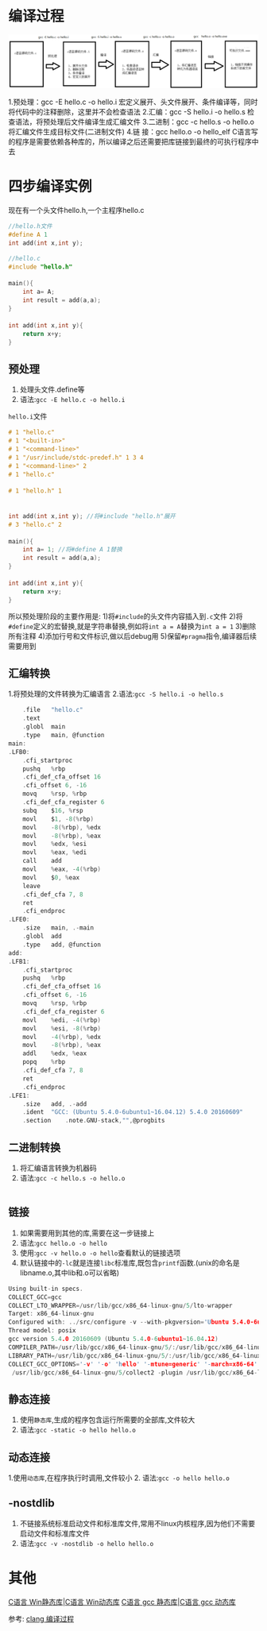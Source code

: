 # 编译过程

![alt text](编译/1.png)

1.预处理：gcc -E hello.c -o hello.i
宏定义展开、头文件展开、条件编译等，同时将代码中的注释删除，这里并不会检查语法
2.汇编：gcc -S hello.i -o hello.s
检查语法，将预处理后文件编译生成汇编文件
3.二进制：gcc -c hello.s -o hello.o
将汇编文件生成目标文件(二进制文件)
4.链  接：gcc    hello.o -o hello_elf
C语言写的程序是需要依赖各种库的，所以编译之后还需要把库链接到最终的可执行程序中去




# 四步编译实例
现在有一个头文件hello.h,一个主程序hello.c
```c
//hello.h文件
#define A 1
int add(int x,int y);
```

```c
//hello.c
#include "hello.h"

main(){
    int a= A;
    int result = add(a,a);
}

int add(int x,int y){
    return x+y;
}
```


## 预处理
1. 处理头文件.define等
2. 语法:`gcc -E hello.c -o hello.i`

`hello.i`文件
```c
# 1 "hello.c"
# 1 "<built-in>"
# 1 "<command-line>"
# 1 "/usr/include/stdc-predef.h" 1 3 4
# 1 "<command-line>" 2
# 1 "hello.c"

# 1 "hello.h" 1


int add(int x,int y); //将#include "hello.h"展开
# 3 "hello.c" 2

main(){
    int a= 1; //将#define A 1替换
    int result = add(a,a);
}

int add(int x,int y){
    return x+y;
}
```
所以预处理阶段的主要作用是:
1)将`#include`的头文件内容插入到`.c`文件
2)将`#define`定义的宏替换,就是字符串替换,例如将`int a = A`替换为`int a = 1`
3)删除所有注释
4)添加行号和文件标识,做以后debug用
5)保留`#pragma`指令,编译器后续需要用到


## 汇编转换
1.将预处理的文件转换为汇编语言
2.语法:`gcc -S hello.i -o hello.s`
```c
    .file   "hello.c"
    .text
    .globl  main
    .type   main, @function
main:
.LFB0:
    .cfi_startproc
    pushq   %rbp
    .cfi_def_cfa_offset 16
    .cfi_offset 6, -16
    movq    %rsp, %rbp
    .cfi_def_cfa_register 6
    subq    $16, %rsp
    movl    $1, -8(%rbp)
    movl    -8(%rbp), %edx
    movl    -8(%rbp), %eax
    movl    %edx, %esi
    movl    %eax, %edi
    call    add
    movl    %eax, -4(%rbp)
    movl    $0, %eax
    leave
    .cfi_def_cfa 7, 8
    ret
    .cfi_endproc
.LFE0:
    .size   main, .-main
    .globl  add
    .type   add, @function
add:
.LFB1:
    .cfi_startproc
    pushq   %rbp
    .cfi_def_cfa_offset 16
    .cfi_offset 6, -16
    movq    %rsp, %rbp
    .cfi_def_cfa_register 6
    movl    %edi, -4(%rbp)
    movl    %esi, -8(%rbp)
    movl    -4(%rbp), %edx
    movl    -8(%rbp), %eax
    addl    %edx, %eax
    popq    %rbp
    .cfi_def_cfa 7, 8
    ret
    .cfi_endproc
.LFE1:
    .size   add, .-add
    .ident  "GCC: (Ubuntu 5.4.0-6ubuntu1~16.04.12) 5.4.0 20160609"
    .section    .note.GNU-stack,"",@progbits
```


## 二进制转换
1. 将汇编语言转换为机器码
2. 语法:`gcc -c hello.s -o hello.o`

```c


```

## 链接
1. 如果需要用到其他的库,需要在这一步链接上
2. 语法:`gcc hello.o -o hello`
3. 使用:`gcc -v hello.o -o hello`查看默认的链接选项
4. 默认链接中的`-lc`就是连接`libc`标准库,既包含`printf`函数.(unix的命名是libname.o,其中lib和.o可以省略)

```c
Using built-in specs.
COLLECT_GCC=gcc
COLLECT_LTO_WRAPPER=/usr/lib/gcc/x86_64-linux-gnu/5/lto-wrapper
Target: x86_64-linux-gnu
Configured with: ../src/configure -v --with-pkgversion='Ubuntu 5.4.0-6ubuntu1~16.04.12' --with-bugurl=file:///usr/share/doc/gcc-5/README.Bugs --enable-languages=c,ada,c++,java,go,d,fortran,objc,obj-c++ --prefix=/usr --program-suffix=-5 --enable-shared --enable-linker-build-id --libexecdir=/usr/lib --without-included-gettext --enable-threads=posix --libdir=/usr/lib --enable-nls --with-sysroot=/ --enable-clocale=gnu --enable-libstdcxx-debug --enable-libstdcxx-time=yes --with-default-libstdcxx-abi=new --enable-gnu-unique-object --disable-vtable-verify --enable-libmpx --enable-plugin --with-system-zlib --disable-browser-plugin --enable-java-awt=gtk --enable-gtk-cairo --with-java-home=/usr/lib/jvm/java-1.5.0-gcj-5-amd64/jre --enable-java-home --with-jvm-root-dir=/usr/lib/jvm/java-1.5.0-gcj-5-amd64 --with-jvm-jar-dir=/usr/lib/jvm-exports/java-1.5.0-gcj-5-amd64 --with-arch-directory=amd64 --with-ecj-jar=/usr/share/java/eclipse-ecj.jar --enable-objc-gc --enable-multiarch --disable-werror --with-arch-32=i686 --with-abi=m64 --with-multilib-list=m32,m64,mx32 --enable-multilib --with-tune=generic --enable-checking=release --build=x86_64-linux-gnu --host=x86_64-linux-gnu --target=x86_64-linux-gnu
Thread model: posix
gcc version 5.4.0 20160609 (Ubuntu 5.4.0-6ubuntu1~16.04.12)
COMPILER_PATH=/usr/lib/gcc/x86_64-linux-gnu/5/:/usr/lib/gcc/x86_64-linux-gnu/5/:/usr/lib/gcc/x86_64-linux-gnu/:/usr/lib/gcc/x86_64-linux-gnu/5/:/usr/lib/gcc/x86_64-linux-gnu/
LIBRARY_PATH=/usr/lib/gcc/x86_64-linux-gnu/5/:/usr/lib/gcc/x86_64-linux-gnu/5/../../../x86_64-linux-gnu/:/usr/lib/gcc/x86_64-linux-gnu/5/../../../../lib/:/lib/x86_64-linux-gnu/:/lib/../lib/:/usr/lib/x86_64-linux-gnu/:/usr/lib/../lib/:/usr/lib/gcc/x86_64-linux-gnu/5/../../../:/lib/:/usr/lib/
COLLECT_GCC_OPTIONS='-v' '-o' 'hello' '-mtune=generic' '-march=x86-64'
 /usr/lib/gcc/x86_64-linux-gnu/5/collect2 -plugin /usr/lib/gcc/x86_64-linux-gnu/5/liblto_plugin.so -plugin-opt=/usr/lib/gcc/x86_64-linux-gnu/5/lto-wrapper -plugin-opt=-fresolution=/tmp/ccuySMi5.res -plugin-opt=-pass-through=-lgcc -plugin-opt=-pass-through=-lgcc_s -plugin-opt=-pass-through=-lc -plugin-opt=-pass-through=-lgcc -plugin-opt=-pass-through=-lgcc_s --sysroot=/ --build-id --eh-frame-hdr -m elf_x86_64 --hash-style=gnu --as-needed -dynamic-linker /lib64/ld-linux-x86-64.so.2 -z relro -o hello /usr/lib/gcc/x86_64-linux-gnu/5/../../../x86_64-linux-gnu/crt1.o /usr/lib/gcc/x86_64-linux-gnu/5/../../../x86_64-linux-gnu/crti.o /usr/lib/gcc/x86_64-linux-gnu/5/crtbegin.o -L/usr/lib/gcc/x86_64-linux-gnu/5 -L/usr/lib/gcc/x86_64-linux-gnu/5/../../../x86_64-linux-gnu -L/usr/lib/gcc/x86_64-linux-gnu/5/../../../../lib -L/lib/x86_64-linux-gnu -L/lib/../lib -L/usr/lib/x86_64-linux-gnu -L/usr/lib/../lib -L/usr/lib/gcc/x86_64-linux-gnu/5/../../.. hello.o -lgcc --as-needed -lgcc_s --no-as-needed -lc -lgcc --as-needed -lgcc_s --no-as-needed /usr/lib/gcc/x86_64-linux-gnu/5/crtend.o /usr/lib/gcc/x86_64-linux-gnu/5/../../../x86_64-linux-gnu/crtn.o
```

## 静态连接
1. 使用`静态库`,生成的程序包含运行所需要的全部库,文件较大
2. 语法:`gcc -static -o hello hello.o`


## 动态连接
1.使用`动态库`,在程序执行时调用,文件较小
2. 语法:`gcc -o hello hello.o`

## -nostdlib
1. 不链接系统标准启动文件和标准库文件,常用不linux内核程序,因为他们不需要启动文件和标准库文件
2. 语法:`gcc -v -nostdlib -o hello hello.o`



# 其他
[C语言  Win静态库](https://blog.csdn.net/claroja/article/details/88862957)|[C语言  Win动态库](https://blog.csdn.net/claroja/article/details/88867023)
[C语言  gcc 静态库](https://blog.csdn.net/claroja/article/details/89021503)|[C语言  gcc 动态库](https://blog.csdn.net/claroja/article/details/89026052)

参考:
[clang 编译过程](https://blog.csdn.net/claroja/article/details/88714654)